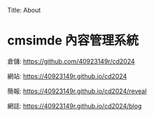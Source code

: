 Title: About

# cmsimde 內容管理系統

倉儲: <a href="https://github.com/40923149r/cd2024">https://github.com/40923149r/cd2024</a>

網站: <a href="https://40923149r.github.io/cd2024">https://40923149r.github.io/cd2024</a>

簡報: <a href="https://40923149r.github.io/cd2024/reveal">https://40923149r.github.io/cd2024/reveal</a>

網誌: <a href="https://40923149r.github.io/cd2024/blog">https://40923149r.github.io/cd2024/blog</a>








